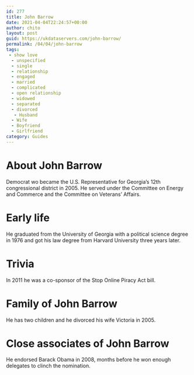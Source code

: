 ```yaml
---
id: 277
title: John Barrow
date: 2021-04-04T22:24:57+00:00
author: chito
layout: post
guid: https://ukdataservers.com/john-barrow/
permalink: /04/04/john-barrow
tags:
 - show love
  - unspecified
  - single
  - relationship
  - engaged
  - married
  - complicated
  - open relationship
  - widowed
  - separated
  - divorced
   - Husband
  - Wife
  - Boyfriend
  - Girlfriend
category: Guides
---
```




  
  
#  About John Barrow
                  
                  
                  
Democrat wo became the U.S. Representative for Georgia&#8217;s 12th congressional district in 2005. He served under the Committee on Energy and Commerce and the Committee on Veterans&#8217; Affairs.
                  
                
                
                
# Early life
                  
                  
                  
He graduated from the University of Georgia with a political science degree in 1976 and got his law degree from Harvard University three years later.
                  
                
                
                
# Trivia
                  
                  
                  
In 2011 he was a co-sponsor of the Stop Online Piracy Act bill.
                  
                
                
                
# Family of John Barrow
                  
                  
                  
He has two children and he divorced his wife Victoria in 2005.
                  
                
                
                
# Close associates of John Barrow
                  
                  
                  
He endorsed Barack Obama in 2008, months before he won enough delegates to clinch the nomination.
                  
                
              
            
          
          
          
    
    
  
